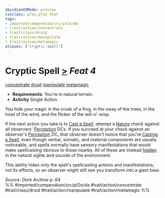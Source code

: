 ```yaml
---
obsidianUIMode: preview
cssclass: pf2e,pf2e-feat
tags:
- imported/compendium/src/pf2e/da
- trait/action/concentrate
- trait/class/druid
- trait/action/manipulate
- trait/action/metamagic
aliases: ["Cryptic Spell"]
---
```

# Cryptic Spell  [>](chapter-9-playing-the-game.md#Actions "Single Action") *Feat 4*  
[concentrate](concentrate.md)  [druid](rules/traits/druid.md)  [manipulate](manipulate.md)  [metamagic](metamagic.md)  

- **Requirements**: You're in natural terrain.
- **Activity** Single Action

You hide your magic in the croak of a frog, in the sway of the trees, in the howl of the wind, and the flicker of the will-o'-wisp.

If the next action you take is to [Cast a Spell](cast-a-spell.md), attempt a [Nature](../skills.md#Nature) check against all observers' [Perception](../skills.md#Perception) DCs. If you succeed at your check against an observer's [Perception](../skills.md#Perception) DC, that observer doesn't notice that you're [Casting a Spell](cast-a-spell.md), even though verbal, somatic, and material components are usually noticeable, and spells normally have sensory manifestations that would make spellcasting obvious to those nearby. All of these are instead [hidden](conditions.md#Hidden) in the natural sights and sounds of the environment.

This ability hides only the spell's spellcasting actions and manifestations, not its effects, so an observer might still see you transform into a giant bear.

*Source: Dark Archive p. 64*  
%% #imported/compendium/src/pf2e/da #trait/action/concentrate #trait/class/druid #trait/action/manipulate #trait/action/metamagic %%